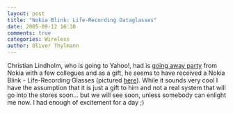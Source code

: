 ```yaml
---
layout: post
title: "Nokia Blink: Life-Recording Dataglasses"
date: 2005-09-12 16:30
comments: true
categories: Wireless
author: Oliver Thylmann
---
```



Christian Lindholm, who is going to Yahoo!, had is [going away party](http://www.christianlindholm.com/christianlindholm/2005/09/what_a_great_le.html) from Nokia with a few collegues and as a gift, he seems to have received a Nokia Blink - Life-Recording Glasses (pictured [here](http://www.christianlindholm.com/photos/uncategorized/17380_image178jpg.jpg)). While it sounds very cool I have the assumption that it is just a gift to him and not a real system that will go into the stores soon... but we will see soon, unless somebody can enlight me now. I had enough of excitement for a day ;)


